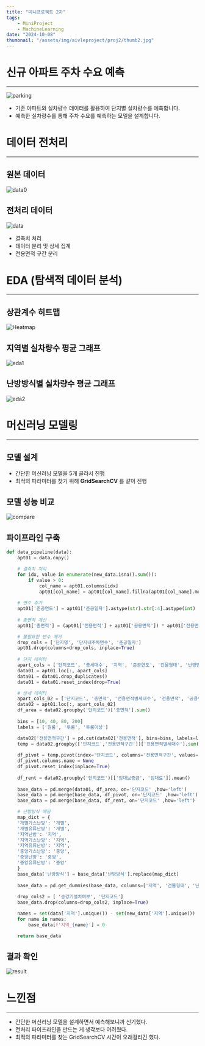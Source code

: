 ```yaml
---
title: "미니프로젝트 2차"
tags:
    - MiniProject
    - MachineLearning
date: "2024-10-08"
thumbnail: "/assets/img/aivleproject/proj2/thumb2.jpg"
---
```


# 신규 아파트 주차 수요 예측
---
![parking](/assets/img/aivleproject/proj2/parking.png)

* 기존 아파트와 실차량수 데이터를 활용하여 단지별 실차량수를 예측합니다.
* 예측한 실차량수를 통해 주차 수요를 예측하는 모델을 설계합니다.


# 데이터 전처리
---
## 원본 데이터
![data0](/assets/img/aivleproject/proj2/data00.PNG)

## 전처리 데이터
![data](/assets/img/aivleproject/proj2/data.PNG)

* 결측치 처리
* 데이터 분리 및 상세 집계
* 전용면적 구간 분리


# EDA (탐색적 데이터 분석)
---
## 상관계수 히트맵 
![Heatmap](/assets/img/aivleproject/proj2/heatmap.png)

## 지역별 실차량수 평균 그래프
![eda1](/assets/img/aivleproject/proj2/eda1.png)

## 난방방식별 실차량수 평균 그래프
![eda2](/assets/img/aivleproject/proj2/eda2.png)


# 머신러닝 모델링
---
## 모델 설계
* 간단한 머신러닝 모델을 5개 골라서 진행
* 최적의 파라미터를 찾기 위해 **GridSearchCV** 를 같이 진행

## 모델 성능 비교
![compare](/assets/img/aivleproject/proj2/modelcompare.png)

## 파이프라인 구축
```python
def data_pipeline(data):
    apt01 = data.copy()

    # 결측치 처리
    for idx, value in enumerate(new_data.isna().sum()):
        if value > 0:
            col_name = apt01.columns[idx]
            apt01[col_name] = apt01[col_name].fillna(apt01[col_name].mode()[0])
    
    # 변수 추가
    apt01['준공연도'] = apt01['준공일자'].astype(str).str[:4].astype(int)
    
    # 총면적 계산
    apt01['총면적'] = (apt01['전용면적'] + apt01['공용면적']) * apt01['전용면적별세대수']

    # 불필요한 변수 제거
    drop_cols = ['단지명', '단지내주차면수', '준공일자']
    apt01.drop(columns=drop_cols, inplace=True)
    
    # 단지 데이터
    apart_cols = ['단지코드', '총세대수', '지역', '준공연도', '건물형태', '난방방식', '승강기설치여부']
    data01 = apt01.loc[:, apart_cols]
    data01 = data01.drop_duplicates()
    data01 = data01.reset_index(drop=True)

    # 상세 데이터
    apart_cols_02 = ['단지코드', '총면적', '전용면적별세대수', '전용면적', '공용면적', '임대보증금', '임대료']
    data02 = apt01.loc[:, apart_cols_02]
    df_area = data02.groupby('단지코드')['총면적'].sum()
    
    bins = [10, 40, 80, 200]
    labels = ['원룸', '투룸', '투룸이상']

    data02['전용면적구간'] = pd.cut(data02['전용면적'], bins=bins, labels=labels)
    temp = data02.groupby(['단지코드','전용면적구간'])['전용면적별세대수'].sum().reset_index()
    
    df_pivot = temp.pivot(index='단지코드', columns='전용면적구간', values='전용면적별세대수')
    df_pivot.columns.name = None
    df_pivot.reset_index(inplace=True)
    
    df_rent = data02.groupby('단지코드')[['임대보증금', '임대료']].mean()
    
    base_data = pd.merge(data01, df_area, on='단지코드' ,how='left')
    base_data = pd.merge(base_data, df_pivot, on='단지코드' ,how='left')
    base_data = pd.merge(base_data, df_rent, on='단지코드' ,how='left')

    # 난방방식 매핑
    map_dict = {
    '개별가스난방': '개별',
    '개별유류난방': '개별',
    '지역난방': '지역',
    '지역가스난방': '지역',
    '지역유류난방': '지역',
    '중앙가스난방': '중앙',
    '중앙난방': '중앙',
    '중앙유류난방': '중앙'
    }
    base_data['난방방식'] = base_data['난방방식'].replace(map_dict)
    
    base_data = pd.get_dummies(base_data, columns=['지역', '건물형태', '난방방식'], drop_first=True, dtype=int)
    
    drop_cols2 = [ '승강기설치여부', '단지코드']
    base_data.drop(columns=drop_cols2, inplace=True)

    names = set(data['지역'].unique()) - set(new_data['지역'].unique())
    for name in names:
        base_data[f'지역_{name}'] = 0

    return base_data
```


## 결과 확인
![result](/assets/img/aivleproject/proj2/predict.png)



# 느낀점
---

- 간단한 머신러닝 모델을 설계하면서 예측해보니까 신기했다.
- 전처리 파이프라인을 만드는 게 생각보다 어려웠다.
- 최적의 파라미터를 찾는 GridSearchCV 시간이 오래걸리긴 했다.